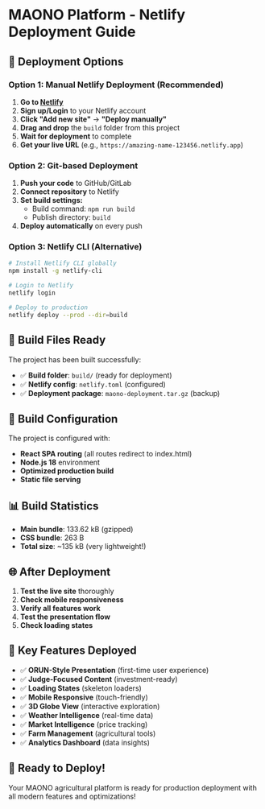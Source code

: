 # MAONO Platform - Netlify Deployment Guide

## 🚀 **Deployment Options**

### **Option 1: Manual Netlify Deployment (Recommended)**

1. **Go to [Netlify](https://netlify.com)**
2. **Sign up/Login** to your Netlify account
3. **Click "Add new site"** → **"Deploy manually"**
4. **Drag and drop** the `build` folder from this project
5. **Wait for deployment** to complete
6. **Get your live URL** (e.g., `https://amazing-name-123456.netlify.app`)

### **Option 2: Git-based Deployment**

1. **Push your code** to GitHub/GitLab
2. **Connect repository** to Netlify
3. **Set build settings:**
   - Build command: `npm run build`
   - Publish directory: `build`
4. **Deploy automatically** on every push

### **Option 3: Netlify CLI (Alternative)**

```bash
# Install Netlify CLI globally
npm install -g netlify-cli

# Login to Netlify
netlify login

# Deploy to production
netlify deploy --prod --dir=build
```

## 📁 **Build Files Ready**

The project has been built successfully:
- ✅ **Build folder**: `build/` (ready for deployment)
- ✅ **Netlify config**: `netlify.toml` (configured)
- ✅ **Deployment package**: `maono-deployment.tar.gz` (backup)

## 🔧 **Build Configuration**

The project is configured with:
- **React SPA routing** (all routes redirect to index.html)
- **Node.js 18** environment
- **Optimized production build**
- **Static file serving**

## 📊 **Build Statistics**

- **Main bundle**: 133.62 kB (gzipped)
- **CSS bundle**: 263 B
- **Total size**: ~135 kB (very lightweight!)

## 🌐 **After Deployment**

1. **Test the live site** thoroughly
2. **Check mobile responsiveness**
3. **Verify all features work**
4. **Test the presentation flow**
5. **Check loading states**

## 🎯 **Key Features Deployed**

- ✅ **ORUN-Style Presentation** (first-time user experience)
- ✅ **Judge-Focused Content** (investment-ready)
- ✅ **Loading States** (skeleton loaders)
- ✅ **Mobile Responsive** (touch-friendly)
- ✅ **3D Globe View** (interactive exploration)
- ✅ **Weather Intelligence** (real-time data)
- ✅ **Market Intelligence** (price tracking)
- ✅ **Farm Management** (agricultural tools)
- ✅ **Analytics Dashboard** (data insights)

## 🚀 **Ready to Deploy!**

Your MAONO agricultural platform is ready for production deployment with all modern features and optimizations!
